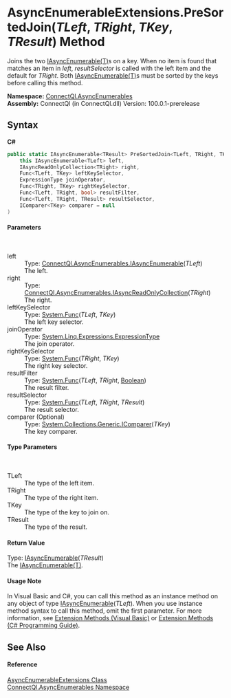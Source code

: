 # AsyncEnumerableExtensions.PreSortedJoin(*TLeft*, *TRight*, *TKey*, *TResult*) Method 
 

Joins the two <a href="T_ConnectQl_AsyncEnumerables_IAsyncEnumerable_1">IAsyncEnumerable(T)</a>s on a key. When no item is found that matches an item in *left*, *resultSelector* is called with the left item and the default for *TRight*. Both <a href="T_ConnectQl_AsyncEnumerables_IAsyncEnumerable_1">IAsyncEnumerable(T)</a>s must be sorted by the keys before calling this method.

**Namespace:**&nbsp;<a href="N_ConnectQl_AsyncEnumerables">ConnectQl.AsyncEnumerables</a><br />**Assembly:**&nbsp;ConnectQl (in ConnectQl.dll) Version: 100.0.1-prerelease

## Syntax

**C#**<br />
``` C#
public static IAsyncEnumerable<TResult> PreSortedJoin<TLeft, TRight, TKey, TResult>(
	this IAsyncEnumerable<TLeft> left,
	IAsyncReadOnlyCollection<TRight> right,
	Func<TLeft, TKey> leftKeySelector,
	ExpressionType joinOperator,
	Func<TRight, TKey> rightKeySelector,
	Func<TLeft, TRight, bool> resultFilter,
	Func<TLeft, TRight, TResult> resultSelector,
	IComparer<TKey> comparer = null
)

```


#### Parameters
&nbsp;<dl><dt>left</dt><dd>Type: <a href="T_ConnectQl_AsyncEnumerables_IAsyncEnumerable_1">ConnectQl.AsyncEnumerables.IAsyncEnumerable</a>(*TLeft*)<br />The left.</dd><dt>right</dt><dd>Type: <a href="T_ConnectQl_AsyncEnumerables_IAsyncReadOnlyCollection_1">ConnectQl.AsyncEnumerables.IAsyncReadOnlyCollection</a>(*TRight*)<br />The right.</dd><dt>leftKeySelector</dt><dd>Type: <a href="http://msdn2.microsoft.com/en-us/library/bb549151" target="_blank">System.Func</a>(*TLeft*, *TKey*)<br />The left key selector.</dd><dt>joinOperator</dt><dd>Type: <a href="http://msdn2.microsoft.com/en-us/library/bb361179" target="_blank">System.Linq.Expressions.ExpressionType</a><br />The join operator.</dd><dt>rightKeySelector</dt><dd>Type: <a href="http://msdn2.microsoft.com/en-us/library/bb549151" target="_blank">System.Func</a>(*TRight*, *TKey*)<br />The right key selector.</dd><dt>resultFilter</dt><dd>Type: <a href="http://msdn2.microsoft.com/en-us/library/bb534647" target="_blank">System.Func</a>(*TLeft*, *TRight*, <a href="http://msdn2.microsoft.com/en-us/library/a28wyd50" target="_blank">Boolean</a>)<br />The result filter.</dd><dt>resultSelector</dt><dd>Type: <a href="http://msdn2.microsoft.com/en-us/library/bb534647" target="_blank">System.Func</a>(*TLeft*, *TRight*, *TResult*)<br />The result selector.</dd><dt>comparer (Optional)</dt><dd>Type: <a href="http://msdn2.microsoft.com/en-us/library/8ehhxeaf" target="_blank">System.Collections.Generic.IComparer</a>(*TKey*)<br />The key comparer.</dd></dl>

#### Type Parameters
&nbsp;<dl><dt>TLeft</dt><dd>The type of the left item.</dd><dt>TRight</dt><dd>The type of the right item.</dd><dt>TKey</dt><dd>The type of the key to join on.</dd><dt>TResult</dt><dd>The type of the result.</dd></dl>

#### Return Value
Type: <a href="T_ConnectQl_AsyncEnumerables_IAsyncEnumerable_1">IAsyncEnumerable</a>(*TResult*)<br />The <a href="T_ConnectQl_AsyncEnumerables_IAsyncEnumerable_1">IAsyncEnumerable(T)</a>.

#### Usage Note
In Visual Basic and C#, you can call this method as an instance method on any object of type <a href="T_ConnectQl_AsyncEnumerables_IAsyncEnumerable_1">IAsyncEnumerable</a>(*TLeft*). When you use instance method syntax to call this method, omit the first parameter. For more information, see <a href="http://msdn.microsoft.com/en-us/library/bb384936.aspx">Extension Methods (Visual Basic)</a> or <a href="http://msdn.microsoft.com/en-us/library/bb383977.aspx">Extension Methods (C# Programming Guide)</a>.

## See Also


#### Reference
<a href="T_ConnectQl_AsyncEnumerables_AsyncEnumerableExtensions">AsyncEnumerableExtensions Class</a><br /><a href="N_ConnectQl_AsyncEnumerables">ConnectQl.AsyncEnumerables Namespace</a><br />